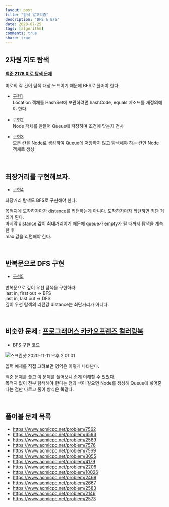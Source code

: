 ```yaml
---
layout: post
title: "탐색 알고리즘"  
description: "DFS & BFS"
date: 2020-07-25
tags: [algorithm]
comments: true
share: true
---
```



## 2차원 지도 탐색          

#### [백준 2178 미로 탐색 문제](https://www.acmicpc.net/problem/2178)                 

미로의 각 칸이 탐색 대상 노드이기 때문에 BFS로 풀어야 한다.          


- [구현1](https://github.com/hyerin6/Algorithm/blob/master/Baekjoon/src/training/B2178_v1.java)            
Location 객체를 HashSet에 보관하려면 hashCode, equals 메소드를 재정의해야 한다.           

- [구현2](https://github.com/hyerin6/Algorithm/blob/master/Baekjoon/src/training/B2178_v2.java)           
Node 객체를 만들어 Queue에 저장하며 조건에 맞는지 검사            

- [구현3](https://github.com/hyerin6/Algorithm/blob/master/Baekjoon/src/training/B2178_v3.java)               
모든 칸을 Node로 생성하여 Queue에 저장하지 않고 탐색해야 하는 칸만 Node 객체로 생성                

   
<br />         


## 최장거리를 구현해보자.   

- [구현4](https://github.com/hyerin6/Algorithm/blob/master/Baekjoon/src/training/B2178_v4.java)                      

촤장거리 탐색도 BFS로 구현해야 한다.   

목적지에 도착하자마자 distance를 리턴하는게 아니다. 도착하자마자 리턴하면 최단 거리가 된다.           
마지막 distance 값이 최대거리이기 때문에 queue가 empty가 될 때까지 탐색을 계속한 후      
max 값을 리턴해야 한다.   
 
<br />         

## 반복문으로 DFS 구현      

- [구현5](https://github.com/hyerin6/Algorithm/blob/master/Baekjoon/src/training/B2178_v5.java)      

반복문으로 깊이 우선 탐색을 구현하라.  
last in, first out => BFS  
last in, last out => DFS  
깊이 우선 탐색의 리턴값 distance는 최단거리가 아니다.      


<br />         

## 비숫한 문제 : [프로그래머스 카카오프렌즈 컬러링북](https://programmers.co.kr/learn/courses/30/lessons/1829)    

- [BFS 구현 코드](https://github.com/hyerin6/Algorithm/blob/master/programmers/src/programmers/lv2/%EC%B9%B4%EC%B9%B4%EC%98%A4%ED%94%84%EB%A0%8C%EC%A6%88_%EC%BB%AC%EB%9F%AC%EB%A7%81%EB%B6%81.java)         


![스크린샷 2020-11-11 오후 2 01 01](https://user-images.githubusercontent.com/33855307/98902271-b7daef00-24f8-11eb-9ad4-42512256f43c.png)


입력 예제를 직접 그려보면 영역은 이렇게 나타난다.     


백준 문제를 풀고 이 문제를 풀어보니 쉽게 이해할 수 있었다.     
목적지 없이 전부 탐색해야 한다는 점과 색이 같으면 Node를 생성해 Queue에 넣어준다는 점만 다르고 풀이 방식은 똑같다.   


<br />         


## 풀어볼 문제 목록           
               

- <https://www.acmicpc.net/problem/7562>                    
- <https://www.acmicpc.net/problem/6593>      
- <https://www.acmicpc.net/problem/2589>                  
- <https://www.acmicpc.net/problem/7576>      
- <https://www.acmicpc.net/problem/7569>      
- <https://www.acmicpc.net/problem/3055>                  
- <https://www.acmicpc.net/problem/4179>       
- <https://www.acmicpc.net/problem/2206>        
- <https://www.acmicpc.net/problem/10026>       
- <https://www.acmicpc.net/problem/2468>       
- <https://www.acmicpc.net/problem/2667>             
- <https://www.acmicpc.net/problem/2583>             
- <https://www.acmicpc.net/problem/2146>             
- <https://www.acmicpc.net/problem/2573>             

